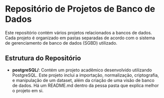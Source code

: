 # Repositório de Projetos de Banco de Dados

Este repositório contém vários projetos relacionados a bancos de dados. Cada projeto é organizado em pastas separadas de acordo com o sistema de gerenciamento de banco de dados (SGBD) utilizado.

## Estrutura do Repositório

- **postgreSQL/**: Contém um projeto acadêmico desenvolvido utilizando PostgreSQL. Este projeto inclui a importação, normalização, criptografia, e manipulação de um dataset, além da criação de uma visão de banco de dados. Há um README.md dentro da pessa pasta que explica melhor o projeto em si.




